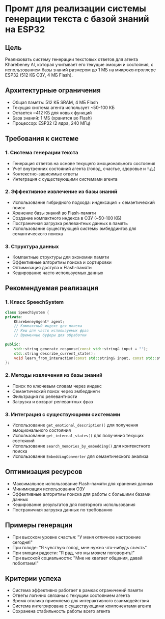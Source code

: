 # Промт для реализации системы генерации текста с базой знаний на ESP32

## Цель
Реализовать систему генерации текстовых ответов для агента Kharebeney AI, которая учитывает его текущие эмоции и состояния, с использованием базы знаний размером до 1 МБ на микроконтроллере ESP32 (512 КБ ОЗУ, 4 МБ Flash).

## Архитектурные ограничения
- Общая память: 512 КБ SRAM, 4 МБ Flash
- Текущая система агента использует ~50-100 КБ
- Остается ~412 КБ для новых функций
- База знаний: 1 МБ (хранится во Flash)
- Процессор: ESP32 (2 ядра, 240 МГц)

## Требования к системе

### 1. Система генерации текста
- Генерация ответов на основе текущего эмоционального состояния
- Учет внутренних состояний агента (голод, счастье, здоровье и т.д.)
- Контекстно-зависимые ответы
- Интеграция с существующими системами агента

### 2. Эффективное извлечение из базы знаний
- Использование гибридного подхода: индексация + семантический поиск
- Хранение базы знаний во Flash-памяти
- Создание компактного индекса в ОЗУ (~50-100 КБ)
- Постраничная загрузка релевантных данных в память
- Использование существующей системы эмбеддингов для семантического поиска

### 3. Структура данных
- Компактные структуры для экономии памяти
- Эффективные алгоритмы поиска и сортировки
- Оптимизация доступа к Flash-памяти
- Кеширование часто используемых данных

## Рекомендуемая реализация

### 1. Класс SpeechSystem
```cpp
class SpeechSystem {
private:
    KharebeneyAgent* agent;
    // Компактный индекс для поиска
    // Кеш для часто используемых фраз
    // Временные буферы для обработки
    
public:
    std::string generate_response(const std::string& input = "");
    std::string describe_current_state();
    void learn_from_interaction(const std::string& input, const std::string& response, float satisfaction);
};
```

### 2. Методы извлечения из базы знаний
- Поиск по ключевым словам через индекс
- Семантический поиск через эмбеддинги
- Фильтрация по релевантности
- Загрузка и возврат релевантных фраз

### 3. Интеграция с существующими системами
- Использование `get_emotional_description()` для получения эмоционального состояния
- Использование `get_internal_states()` для получения текущих состояний
- Использование `search_memories_by_embedding()` для контекстного поиска
- Использование `EmbeddingConverter` для семантического анализа

## Оптимизация ресурсов
- Максимальное использование Flash-памяти для хранения данных
- Минимизация использования ОЗУ
- Эффективные алгоритмы поиска для работы с большими базами данных
- Кеширование результатов для повторного использования
- Постраничная загрузка данных по требованию

## Примеры генерации
- При высоком уровне счастья: "У меня отличное настроение сегодня!"
- При голоде: "Я чувствую голод, мне нужно что-нибудь съесть"
- При эмоции радости: "Я рад, что мы можем поговорить!"
- При высокой социальности: "Мне не хватает общения, давай поболтаем!"

## Критерии успеха
- Система эффективно работает в рамках ограничений памяти
- Ответы логично связаны с текущим состоянием агента
- Время отклика приемлемо для интерактивного взаимодействия
- Система интегрирована с существующими компонентами агента
- Сохранена стабильность работы всего агента